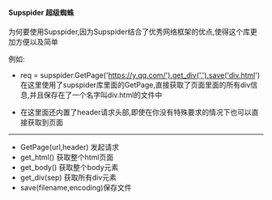 #### Supspider 超级蜘蛛

为何要使用Supspider,因为Supspider结合了优秀网络框架的优点,使得这个库更加方便以及简单

例如:

- req = supspider.GetPage('https://y.qq.com/').get_div(',').save('div.html')
  在这里使用了supspider库里面的GetPage,直接获取了页面里面的所有div信息,并且保存在了一个名字叫div.html的文件中

- 在这里面还内置了header请求头部,即使在你没有特殊要求的情况下也可以直接获取到页面

---

- GetPage(url,header) 发起请求
- get_html() 获取整个html页面
- get_body() 获取整个body元素
- get_div(sep) 获取所有div元素
- save(filename,encoding)保存文件

